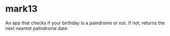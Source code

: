 # mark13
An app that checks if your birthday is a paindrome or not. If not, returns the next nearest palindrome date.
 
